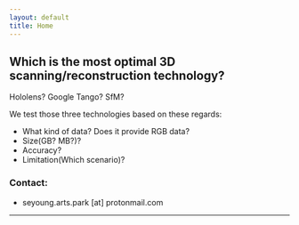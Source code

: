 ```yaml
---
layout: default
title: Home
---
```


## Which is the most optimal 3D scanning/reconstruction technology?

Hololens? Google Tango? SfM?

We test those three technologies based on these regards:
- What kind of data? Does it provide RGB data?
- Size(GB? MB?)?
- Accuracy?
- Limitation(Which scenario)?


### Contact:

- seyoung.arts.park [at] protonmail.com

---
